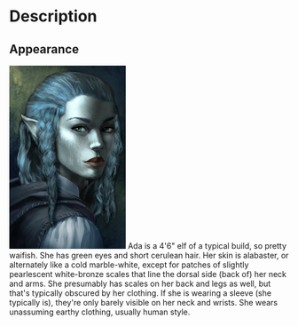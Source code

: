<!-- TITLE: Ada -->
<!-- SUBTITLE: Caroline's character. -->

# Description
## Appearance
![Tyymvcr](/uploads/tyymvcr.png "Tyymvcr")
Ada is a 4'6" elf of a typical build, so pretty waifish. She has green eyes and short cerulean hair. Her skin is alabaster, or alternately like a cold marble-white, except for patches of slightly pearlescent white-bronze scales that line the dorsal side (back of) her neck and arms. She presumably has scales on her back and legs as well, but that's typically obscured by her clothing. If she is wearing a sleeve (she typically is), they're only barely visible on her neck and wrists. She wears unassuming earthy clothing, usually human style.
